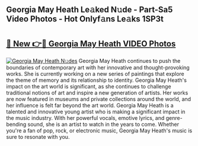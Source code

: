 ## Georgia May Heath Le𝚊ked N𝚞de - Part-Sa5 Video Photos - Hot Onlyf𝚊ns Le𝚊ks 1SP3t

# <h2><a href="http://ab67265.deff.icu/?id=Georgia+May+Heath">🔗 New 👉🔴 Georgia May Heath VIDEO Photos</a></h2>

[![Georgia May Heath N𝚞des](https://i.imgur.com/rIISA9y.gif)](http://ab67265.deff.icu/?id=Georgia+May+Heath)
Georgia May Heath continues to push the boundaries of contemporary art with her innovative and thought-provoking works. She is currently working on a new series of paintings that explore the theme of memory and its relationship to identity. Georgia May Heath's impact on the art world is significant, as she continues to challenge traditional notions of art and inspire a new generation of artists. Her works are now featured in museums and private collections around the world, and her influence is felt far beyond the art world. Georgia May Heath is a talented and innovative young artist who is making a significant impact in the music industry. With her powerful vocals, emotive lyrics, and genre-bending sound, she is an artist to watch in the years to come. Whether you're a fan of pop, rock, or electronic music, Georgia May Heath's music is sure to resonate with you.
